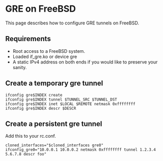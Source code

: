 # GRE on FreeBSD

This page describes how to configure GRE tunnels on FreeBSD.

## Requirements
* Root access to a FreeBSD system.
* Loaded if_gre.ko or device gre
* A static IPv4 address on both ends if you would like to preserve your sanity.

## Create a temporary gre tunnel
    ifconfig gre$INDEX create
    ifconfig gre$INDEX tunnel $TUNNEL_SRC $TUNNEL_DST
    ifconfig gre$INDEX inet $LOCAL $REMOTE netmask 0xffffffff
    ifconfig gre$INDEX descr $DESCR

## Create a persistent gre tunnel
Add this to your rc.conf.

    cloned_interfaces="$cloned_interfaces gre0"
    ifconfig_gre0="10.0.0.1 10.0.0.2 netmask 0xffffffff tunnel 1.2.3.4 5.6.7.8 descr foo"